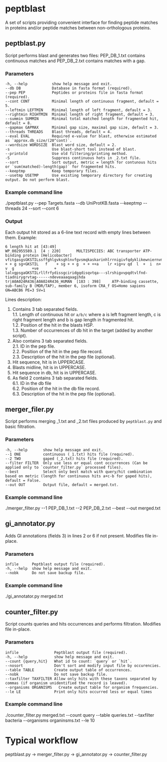# peptblast #
A set of scripts providing convenient interface for finding peptide matches in proteins and/or peptide matches between non-orthologous proteins.

## peptblast.py ##
Script performs blast and generates two files: PEP_DB_1.txt contains continuous matches and PEP_DB_2.txt contains matches with a gap. 

### Parameters ###
    -h, --help           show help message and exit.  
    --db DB              Database in fasta format (required).  
    --pep PEP            Peptides or proteins file in fasta format (required).  
    --cont CONT          Minimal length of continuous fragment, default = 5.  
    --leftmin LEFTMIN    Minimal length of left fragment, default = 3.  
    --rightmin RIGHTMIN  Minimal length of right fragment, default = 3.  
    --summin SUMMIN      Minimal total matched length for fragmented hit, default = 8.  
    --gapmax GAPMAX      Minimal gap size, maximal gap size, default = 3.  
    --threads THREADS    Blast threads, default = 4.  
    --eval EVAL          Required e-value for blast, otherwise estimated as `approx.db_size/(20^cont)`.  
    --wordsize WORDSIZE  Blast word size, default = 2.  
    -s                   Use blast-short tool instead of blast.  
    --printold           Use old filtering/printing method.  
    -S                   Suppress continuous hots in _2.txt file.  
    --sort               Sort output, metric = length for contunous hits or `sum(matched)-length(gap)` for fragmented hits.  
    --keeptmp            Keep temporary files.  
    --usetmp USETMP      Use existing temporary directory for creating output. Do not perform blast.  

### Example command line ###
./peptblast.py --pep Targets.fasta --db UniProtKB.fasta --keeptmp --threads 24 --sort --cont 6

### Output ###
Each output hit stored as a 6-line text record with empty lines between them.
Example:

    6 length hit at [43:49]
    WP_002955589.1  [4 : 220]       MULTISPECIES: ABC transporter ATP-binding protein [Helicobacter]
    vfitgasgsGKSTILssffghlgvksghlnvfgvsmqkaskarinhlrrnigivfqdyklikewniernvmlpmvingykkevcksqvekllvhiklshk
    + + g sg+GKSTIL   f    + sg + + g  + + ++a    lr +ig+v qd  l  +  i  n+    v  g        +ve       +
    lalvgpsgaGKSTILrllfrfydissgciridgqdisqvtqa---slrshigvvpqdtvlfnd-tiadnirygrvtag------ndeveaaaqaagihda
    tr|A0A024R436|A0A024R436_HUMAN  [183 : 398]     ATP-binding cassette, sub-family B (MDR/TAP), member 6, isoform CRA_f OS=Homo sapiens GN=ABCB6 PE=3 SV=1

Lines description:

1. Contains 3 tab separated fields.  
 1.1. Length of continuous hit or `a/b/c` where a is left fragment length, c is right fragment length and b is gap length in fragmented hit.  
 1.2. Position of the hit in the blasts HSP.  
 1.3. Number of occurrences of db hit in the target (added by another script).  
2. Also contains 3 tab separated fields.  
 2.1. ID in the pep file.  
 2.2. Position of the hit in the pep file record.  
 2.3. Description of the hit in the pep file (optional).  
3. Hit sequence, hit is in UPPERCASE.  
4. Blasts midline, hit is in UPPERCASE.  
5. Hit sequence in db, hit is in UPPERCASE.  
6. As field 2 contains 3 tab separated fields.  
 6.1. ID in the db file  
 6.2. Position of the hit in the db file record.  
 6.3. Description of the hit in the pep file (optional).  

## merger_filer.py ##
Script performs merging _1.txt and _2.txt files produced by `peptblast.py` and basic filtration.

### Parameters ###
    -h, --help       show help message and exit.
    --1 ONE          continuous (_1.txt) hits file (required).
    --2 TWO          gaped (_2.txt) hits file (required).
    --filter FILTER  Only use less or equal cont occurrences (Can be applied only to `counter_filter.py` processed files).
    --best           Select only best match with query/hit combination based on metric (length for continuous hits a+c-b for gaped hits), default = False.
    --out OUT        Output file, default = merged.txt.

### Example command line ###
./merger_filter.py --1 PEP_DB_1.txt --2 PEP_DB_2.txt --best --out merged.txt

## gi_annotator.py ##
Adds GI annotations (fields 3) in lines 2 or 6 if not present. Modifies file in-place.

### Parameters ###
    infile      Peptblast output file (required).
    -h, --help  show help message and exit.
    --nobk      Do not save backup file.

### Example command line ###
./gi_annotator.py merged.txt

## counter_filter.py ##
Script counts queries and hits occurrences and performs filtration. Modifies file in-place.

### Parameters ###
    infile                Peptblast output file (required).
    -h, --help            show help message and exit.
    --count {query,hit}   What id to count: `query` or `hit`.
    --nosort              Don't sort and modify input file by occurencies.
    --table TABLE         Create output table of occurrences.
    --nobk                Do not save backup file.
    --taxfilter TAXFILTER Allow only hits with these taxons separated by commas (if organism unidentified the record is leaved).
    --organisms ORGANISMS   Create output table for organism frequencies.
    --le LE               Print only hits occurred less or equal times

### Example command line ###
./counter_filter.py merged.txt --count query --table queries.txt --taxfilter bacteria --organisms organinsms.txt --le 10

# Typical workflow #
peptblast.py -> merger_filter.py -> gi_annotator.py -> counter_filter.py

